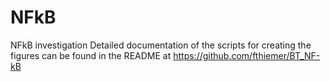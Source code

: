 # NFkB
NFkB investigation
Detailed documentation of the scripts for creating the figures can be found in the README at https://github.com/fthiemer/BT_NF-kB
